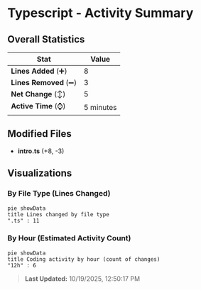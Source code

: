 # Typescript - Activity Summary 

## Overall Statistics

| Stat                   | Value                                                             |
| ---------------------- | ----------------------------------------------------------------- |
| **Lines Added** (➕)   | 8                                          |
| **Lines Removed** (➖) | 3                                        |
| **Net Change** (↕)    | 5                |
| **Active Time** (⌚)   | 5 minutes |


## Modified Files
- **intro.ts** (+8, -3)

## Visualizations

### By File Type (Lines Changed)

```mermaid
pie showData
title Lines changed by file type
".ts" : 11
```

### By Hour (Estimated Activity Count)

```mermaid
pie showData
title Coding activity by hour (count of changes)
"12h" : 6
```


> **Last Updated:** 10/19/2025, 12:50:17 PM